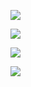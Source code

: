 
![](http://www.plantuml.com/plantuml/proxy?cache=no&fmt=png&src=https://github.com/remico/RecordingControl/raw/master/scripts/uml/deployment.puml)

![](http://www.plantuml.com/plantuml/proxy?cache=no&fmt=png&src=https://github.com/remico/RecordingControl/raw/master/scripts/uml/sequence.puml)

![](http://www.plantuml.com/plantuml/proxy?cache=no&fmt=png&src=https://github.com/remico/RecordingControl/raw/master/scripts/uml/activity_ca.puml)

![](http://www.plantuml.com/plantuml/proxy?cache=no&fmt=png&src=https://github.com/remico/RecordingControl/raw/master/scripts/uml/cam.puml)
